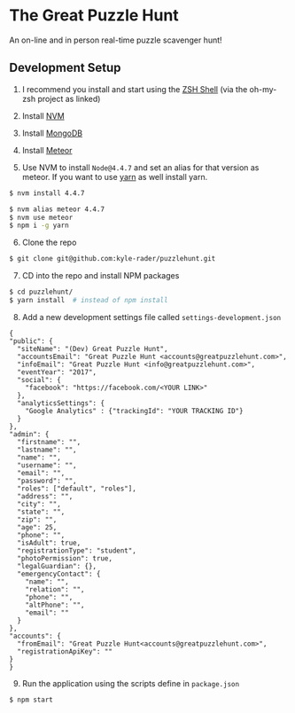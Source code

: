 # The Great Puzzle Hunt
An on-line and in person real-time puzzle scavenger hunt!

## Development Setup

1. I recommend you install and start using the [ZSH Shell](https://github.com/robbyrussell/oh-my-zsh) (via the oh-my-zsh project as linked)

2. Install [NVM](https://github.com/creationix/nvm)

3. Install [MongoDB](https://docs.mongodb.com/manual/administration/install-community/)

4. Install [Meteor](https://www.meteor.com/install)

5. Use NVM to install `Node@4.4.7` and set an alias for that version as meteor.  If you want to use [yarn](https://code.facebook.com/posts/1840075619545360) as well install yarn.

  ```bash
  $ nvm install 4.4.7

  $ nvm alias meteor 4.4.7
  $ nvm use meteor
  $ npm i -g yarn
  ```
6. Clone the repo

  ```bash
  $ git clone git@github.com:kyle-rader/puzzlehunt.git
  ```
7. CD into the repo and install NPM packages

  ```bash
  $ cd puzzlehunt/
  $ yarn install  # instead of npm install
  ```
8. Add a new development settings file called `settings-development.json`

  ```
{
  "public": {
    "siteName": "(Dev) Great Puzzle Hunt",
    "accountsEmail": "Great Puzzle Hunt <accounts@greatpuzzlehunt.com>",
    "infoEmail": "Great Puzzle Hunt <info@greatpuzzlehunt.com>",
    "eventYear": "2017",
    "social": {
      "facebook": "https://facebook.com/<YOUR LINK>"
    },
    "analyticsSettings": {
      "Google Analytics" : {"trackingId": "YOUR TRACKING ID"}
    }
  },
  "admin": {
    "firstname": "",
    "lastname": "",
    "name": "",
    "username": "",
    "email": "",
    "password": "",
    "roles": ["default", "roles"],
    "address": "",
    "city": "",
    "state": "",
    "zip": "",
    "age": 25,
    "phone": "",
    "isAdult": true,
    "registrationType": "student",
    "photoPermission": true,
    "legalGuardian": {},
    "emergencyContact": {
      "name": "",
      "relation": "",
      "phone": "",
      "altPhone": "",
      "email": ""
    }
  },
  "accounts": {
    "fromEmail": "Great Puzzle Hunt<accounts@greatpuzzlehunt.com>",
    "registrationApiKey": ""
  }
}

  ```
9. Run the application using the scripts define in `package.json`

  ```
  $ npm start
  ```
